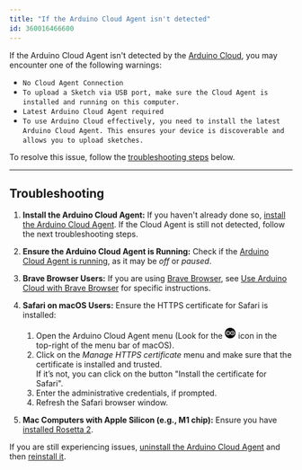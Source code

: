 ```yaml
---
title: "If the Arduino Cloud Agent isn't detected"
id: 360016466600
---
```


If the Arduino Cloud Agent isn't detected by the [Arduino Cloud](https://cloud.arduino.cc/), you may encounter one of the following warnings:

* `No Cloud Agent Connection`
* `To upload a Sketch via USB port, make sure the Cloud Agent is installed and running on this computer.`
* `Latest Arduino Cloud Agent required`
* `To use Arduino Cloud effectively, you need to install the latest Arduino Cloud Agent. This ensures your device is discoverable and allows you to upload sketches.`

To resolve this issue, follow the [troubleshooting steps](#troubleshooting) below.

---

<a id="troubleshooting"></a>

## Troubleshooting

1. **Install the Arduino Cloud Agent:**  If you haven't already done so, [install the Arduino Cloud Agent](https://create.arduino.cc/getting-started/plugin/welcome). If the Cloud Agent is still not detected, follow the next troubleshooting steps.

2. **Ensure the Arduino Cloud Agent is Running:** Check if the [Arduino Cloud Agent is running](https://support.arduino.cc/hc/en-us/articles/4980687506844), as it may be *off* or *paused*.

3. **Brave Browser Users:** If you are using [Brave Browser](https://brave.com/), see [Use Arduino Cloud with Brave Browser](https://support.arduino.cc/hc/en-us/articles/10482021304988-Use-Arduino-Cloud-with-Brave-Browser) for specific instructions.

4. **Safari on macOS Users:** Ensure the HTTPS certificate for Safari is installed:  
    1. Open the Arduino Cloud Agent menu (Look for the ![Arduino Cloud Agent icon](img/cloud-agent-logo-mac.png) icon in the top-right of the menu bar of macOS).
    2. Click on the *Manage HTTPS certificate* menu and make sure that the certificate is installed and trusted.  
       If it’s not, you can click on the button "Install the certificate for Safari".
    3. Enter the administrative credentials, if prompted.
    4. Refresh the Safari browser window.

5. **Mac Computers with Apple Silicon (e.g., M1 chip):** Ensure you have [installed Rosetta 2](https://support.apple.com/en-us/HT211861).

If you are still experiencing issues, [uninstall the Arduino Cloud Agent](https://support.arduino.cc/hc/en-us/articles/360014869840) and then [reinstall it](https://create.arduino.cc/getting-started/plugin/welcome).
